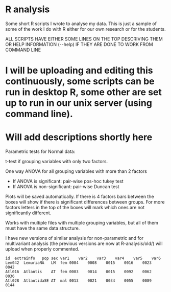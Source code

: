 # R analysis
Some short R scripts I wrote to analyse my data.
This is just a sample of some of the work I do with R either for our own research or for the students.

ALL SCRIPTS HAVE EITHER SOME LINES ON THE TOP DESCRIVING THEM OR HELP INFORMATION (--help) IF THEY ARE DONE TO WORK FROM COMMAND LINE

# I will be uploading and editing this continuously, some scripts can be run in desktop R, some other are set up to run in our unix server (using command line).

# Will add descriptions shortly here



Parametric tests for Normal data:

t-test if grouping variables with only two factors.

One way ANOVA for all grouping variables with more than 2 factors
  - If ANOVA is significant: pair-wise pos-hoc tukey test
  - If ANOVA is non-significant: pair-wise Duncan test

Plots will be saved automatically. If there is 4 factors bars between the boxes will show if there is significant differences between groups. For more factors letters in the top of the boxes will mark which ones are not significantly different.

Works with multiple files with multiple grouping variables, but all of them must have the same data structure.

I have new versions of similar analysis for non-parametric and for multivariant analysis (the previous versions are now at R-analysis/old/) will upload when properly commented.

	id	extrainfo	pop	sex	var1	var2	var3	var4	var5	var6
	Lem042	LemuriaNA	LM	fem	0004	0008	0015	0016	0023	0042
	Atl016	Atlantis	AT	fem	0003	0014	0015	0092	0062	0036
	Atl028	AtlantidaSE	AT	mal	0013	0021	0034	0055	0089	0144
  
